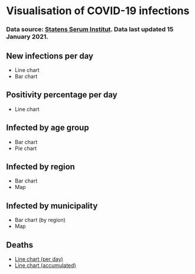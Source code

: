 # Visualisation of COVID-19 infections

### Data source: [Statens Serum Institut](https://covid19.ssi.dk/overvagningsdata). Data last updated 15 January 2021.

## New infections per day

- Line chart
- Bar chart

## Positivity percentage per day

- Line chart

## Infected by age group

- Bar chart
- Pie chart

## Infected by region

- Bar chart
- Map

## Infected by municipality

- Bar chart (by region)
- Map

## Deaths

- [Line chart (per day)](Visualisations/deaths_line_plot.html)
- [Line chart (accumulated)](Visualisations/cumulated_deaths_line_plot.html)